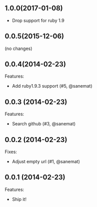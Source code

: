 ## 1.0.0(2017-01-08)

- Drop support for ruby 1.9


## 0.0.5(2015-12-06)

(no changes)


## 0.0.4(2014-02-23)
  Features:

  - Add ruby1.9.3 support (#5, @sanemat)

## 0.0.3 (2014-02-23)
  Features:

  - Search github (#3, @sanemat)

## 0.0.2 (2014-02-23)
  Fixes:

  - Adjust empty url (#1, @sanemat)

## 0.0.1 (2014-02-23)
  Features:

  - Ship it!
